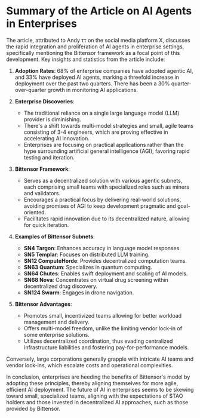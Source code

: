 # Summary of the Article on AI Agents in Enterprises

The article, attributed to Andy ττ on the social media platform X, discusses the rapid integration and proliferation of AI agents in enterprise settings, specifically mentioning the Bittensor framework as a focal point of this development. Key insights and statistics from the article include:

1. **Adoption Rates**: 68% of enterprise companies have adopted agentic AI, and 33% have deployed AI agents, marking a threefold increase in deployment over the past two quarters. There has been a 30% quarter-over-quarter growth in monitoring AI applications.

2. **Enterprise Discoveries**:
   - The traditional reliance on a single large language model (LLM) provider is diminishing.
   - There's a shift towards multi-model strategies and small, agile teams consisting of 3-4 engineers, which are proving effective in accelerating AI innovation.
   - Enterprises are focusing on practical applications rather than the hype surrounding artificial general intelligence (AGI), favoring rapid testing and iteration.

3. **Bittensor Framework**:
   - Serves as a decentralized solution with various agentic subnets, each comprising small teams with specialized roles such as miners and validators.
   - Encourages a practical focus by delivering real-world solutions, avoiding promises of AGI to keep development pragmatic and goal-oriented.
   - Facilitates rapid innovation due to its decentralized nature, allowing for quick iteration.

4. **Examples of Bittensor Subnets**:
   - **SN4 Targon**: Enhances accuracy in language model responses.
   - **SN5 Templar**: Focuses on distributed LLM training.
   - **SN12 ComputeHorde**: Provides decentralized computation teams.
   - **SN63 Quantum**: Specializes in quantum computing.
   - **SN64 Chutes**: Enables swift deployment and scaling of AI models.
   - **SN68 Nova**: Concentrates on virtual drug screening within decentralized drug discovery.
   - **SN124 Swarm**: Engages in drone navigation.

5. **Bittensor Advantages**:
   - Promotes small, incentivized teams allowing for better workload management and delivery.
   - Offers multi-model freedom, unlike the limiting vendor lock-in of some enterprise solutions.
   - Utilizes decentralized coordination, thus evading centralized infrastructure liabilities and fostering pay-for-performance models.

Conversely, large corporations generally grapple with intricate AI teams and vendor lock-ins, which escalate costs and operational complexities.

In conclusion, enterprises are heeding the benefits of Bittensor's model by adopting these principles, thereby aligning themselves for more agile, efficient AI deployment. The future of AI in enterprises seems to be skewing toward small, specialized teams, aligning with the expectations of $TAO holders and those invested in decentralized AI approaches, such as those provided by Bittensor.